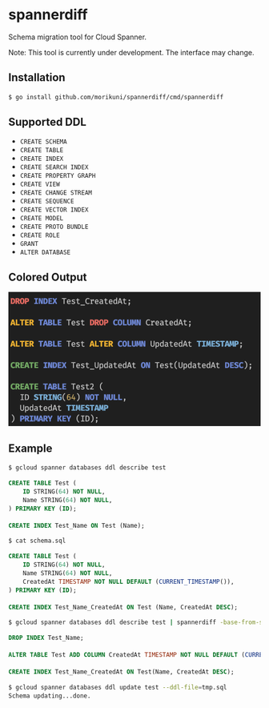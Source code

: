 # spannerdiff

Schema migration tool for Cloud Spanner.

Note: This tool is currently under development. The interface may change.

## Installation

```sh
$ go install github.com/morikuni/spannerdiff/cmd/spannerdiff
```

## Supported DDL

- `CREATE SCHEMA`
- `CREATE TABLE`
- `CREATE INDEX`
- `CREATE SEARCH INDEX`
- `CREATE PROPERTY GRAPH`
- `CREATE VIEW`
- `CREATE CHANGE STREAM`
- `CREATE SEQUENCE`
- `CREATE VECTOR INDEX`
- `CREATE MODEL`
- `CREATE PROTO BUNDLE`
- `CREATE ROLE`
- `GRANT`
- `ALTER DATABASE`

## Colored Output

![colored output](./example.png)

## Example

```sh
$ gcloud spanner databases ddl describe test
```

```sql
CREATE TABLE Test (
    ID STRING(64) NOT NULL,
    Name STRING(64) NOT NULL,
) PRIMARY KEY (ID);

CREATE INDEX Test_Name ON Test (Name);
```

```sh
$ cat schema.sql
```

```sql
CREATE TABLE Test (
    ID STRING(64) NOT NULL,
    Name STRING(64) NOT NULL,
    CreatedAt TIMESTAMP NOT NULL DEFAULT (CURRENT_TIMESTAMP()),
) PRIMARY KEY (ID);

CREATE INDEX Test_Name_CreatedAt ON Test (Name, CreatedAt DESC);
```

```sh
$ gcloud spanner databases ddl describe test | spannerdiff -base-from-stdin -target-ddl-file=schema.sql | tee tmp.sql
```

```sql
DROP INDEX Test_Name;

ALTER TABLE Test ADD COLUMN CreatedAt TIMESTAMP NOT NULL DEFAULT (CURRENT_TIMESTAMP());

CREATE INDEX Test_Name_CreatedAt ON Test(Name, CreatedAt DESC);
```

```sh
$ gcloud spanner databases ddl update test --ddl-file=tmp.sql
Schema updating...done.
```
